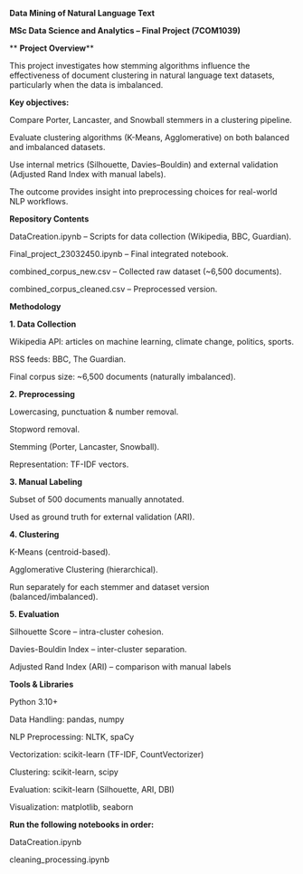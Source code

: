 **Data Mining of Natural Language Text**

**MSc Data Science and Analytics – Final Project (7COM1039)**

** **Project Overview****

This project investigates how stemming algorithms influence the effectiveness of document clustering in natural language text datasets, particularly when the data is imbalanced.

**Key objectives:**

Compare Porter, Lancaster, and Snowball stemmers in a clustering pipeline.

Evaluate clustering algorithms (K-Means, Agglomerative) on both balanced and imbalanced datasets.

Use internal metrics (Silhouette, Davies–Bouldin) and external validation (Adjusted Rand Index with manual labels).

The outcome provides insight into preprocessing choices for real-world NLP workflows.

 **Repository Contents**

DataCreation.ipynb – Scripts for data collection (Wikipedia, BBC, Guardian).

Final_project_23032450.ipynb – Final integrated notebook.

combined_corpus_new.csv – Collected raw dataset (~6,500 documents).

combined_corpus_cleaned.csv – Preprocessed version.


 **Methodology**
 
**1. Data Collection**

Wikipedia API: articles on machine learning, climate change, politics, sports.

RSS feeds: BBC, The Guardian.

Final corpus size: ~6,500 documents (naturally imbalanced).

**2. Preprocessing**

Lowercasing, punctuation & number removal.

Stopword removal.

Stemming (Porter, Lancaster, Snowball).

Representation: TF-IDF vectors.

**3. Manual Labeling**

Subset of 500 documents manually annotated.

Used as ground truth for external validation (ARI).

**4. Clustering**

K-Means (centroid-based).

Agglomerative Clustering (hierarchical).

Run separately for each stemmer and dataset version (balanced/imbalanced).

**5. Evaluation**

Silhouette Score – intra-cluster cohesion.

Davies-Bouldin Index – inter-cluster separation.

Adjusted Rand Index (ARI) – comparison with manual labels

**Tools & Libraries**

Python 3.10+

Data Handling: pandas, numpy

NLP Preprocessing: NLTK, spaCy

Vectorization: scikit-learn (TF-IDF, CountVectorizer)

Clustering: scikit-learn, scipy

Evaluation: scikit-learn (Silhouette, ARI, DBI)

Visualization: matplotlib, seaborn

**Run the following notebooks in order:**

DataCreation.ipynb

cleaning_processing.ipynb
